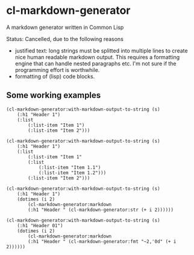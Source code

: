 # cl-markdown-generator
A markdown generator written in Common Lisp

Status: Cancelled, due to the following reasons
* justified text: long strings must be splitted into multiple lines to create nice human readable markdown output. This requires a  formatting engine that can handle nested paragraphs etc. I'm not sure if the programming effort is worthwhile.
* formatting of (lisp) code blocks.

## Some working examples

    (cl-markdown-generator:with-markdown-output-to-string (s)
        (:h1 "Header 1") 
        (:list 
            (:list-item "Item 1") 
            (:list-item "Item 2")))
       
    (cl-markdown-generator:with-markdown-output-to-string (s)
        (:h1 "Header 1")
        (:list 
            (:list-item "Item 1"
            (:list 
                (:list-item "Item 1.1")
                (:list-item "Item 1.2")))
            (:list-item "Item 2")))
       
    (cl-markdown-generator:with-markdown-output-to-string (s)
        (:h1 "Header 1")
        (dotimes (i 2)
            (cl-markdown-generator:markdown 
	        (:h1 "Header " (cl-markdown-generator:str (+ i 2))))))

    (cl-markdown-generator:with-markdown-output-to-string (s)
        (:h1 "Header 01")
        (dotimes (i 2)
            (cl-markdown-generator:markdown 
	        (:h1 "Header " (cl-markdown-generator:fmt "~2,'0d" (+ i 2))))))
